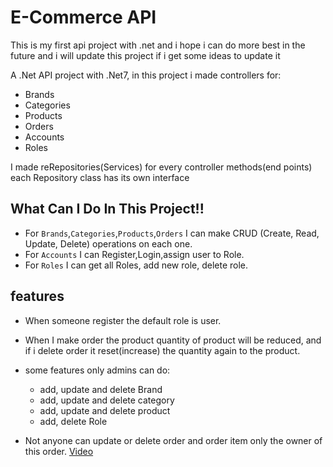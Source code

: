 
# E-Commerce API

This is my first api project with .net and i hope i can do more best in the future and i will update this project if i get some ideas to update it

A .Net API project with .Net7, in this project i made controllers for:
- Brands
- Categories
- Products
- Orders
- Accounts
- Roles

I made reRepositories(Services) for every controller methods(end points) each Repository class has its own interface

## What Can I Do In This Project!!

- For `Brands`,`Categories`,`Products`,`Orders` I can make CRUD (Create, Read, Update, Delete) operations on each one.
- For `Accounts` I can Register,Login,assign user to Role.
- For `Roles` I can get all Roles, add new role, delete role.

## features

- When someone register the default role is user.
- When I make order the product quantity of product will be reduced, and if i delete order it reset(increase) the quantity again to the product.
- some features only admins can do:
    - add, update and delete Brand
    - add, update and delete category
    - add, update and delete product
    - add, delete Role

- Not anyone can update or delete order and order item only the owner of this order.
[Video](https://www.linkedin.com/posts/amr-walied-1856131b4_backend-backenddeveloper-dotnet-activity-7166107325840265217-1zaO?utm_source=share&utm_medium=member_desktop)
